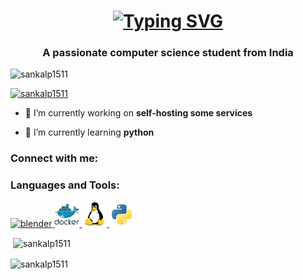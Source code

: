 <h1 align="center"><a href="https://git.io/typing-svg"><img src="https://readme-typing-svg.demolab.com?font=Fira+Code&duration=3000&pause=1000&color=82F771&center=true&vCenter=true&random=false&width=435&lines=Hi+There!%F0%9F%91%8B;I+am+Sankalp" alt="Typing SVG" /></a></h1>
<h3 align="center">A passionate computer science student from India</h3>

<p align="left"> <img src="https://komarev.com/ghpvc/?username=sankalp1511&label=Profile%20views&color=0e75b6&style=flat" alt="sankalp1511" /> </p>

<p align="left"> <a href="https://github.com/ryo-ma/github-profile-trophy"><img src="https://github-profile-trophy.vercel.app/?username=sankalp1511" alt="sankalp1511" /></a> </p>

- 🔭 I’m currently working on **self-hosting some services**

- 🌱 I’m currently learning **python**

<h3 align="left">Connect with me:</h3>
<p align="left">
</p>

<h3 align="left">Languages and Tools:</h3>
<p align="left"> <a href="https://www.blender.org/" target="_blank" rel="noreferrer"> <img src="https://download.blender.org/branding/community/blender_community_badge_white.svg" alt="blender" width="40" height="40"/> </a> <a href="https://www.docker.com/" target="_blank" rel="noreferrer"> <img src="https://raw.githubusercontent.com/devicons/devicon/master/icons/docker/docker-original-wordmark.svg" alt="docker" width="40" height="40"/> </a> <a href="https://www.linux.org/" target="_blank" rel="noreferrer"> <img src="https://raw.githubusercontent.com/devicons/devicon/master/icons/linux/linux-original.svg" alt="linux" width="40" height="40"/> </a> <a href="https://www.python.org" target="_blank" rel="noreferrer"> <img src="https://raw.githubusercontent.com/devicons/devicon/master/icons/python/python-original.svg" alt="python" width="40" height="40"/> </a> </p>

<p>&nbsp;<img align="center" src="https://github-readme-stats.vercel.app/api?username=sankalp1511&show_icons=true&locale=en" alt="sankalp1511" /></p>

<p><img align="center" src="https://github-readme-streak-stats.herokuapp.com/?user=sankalp1511&" alt="sankalp1511" /></p>
